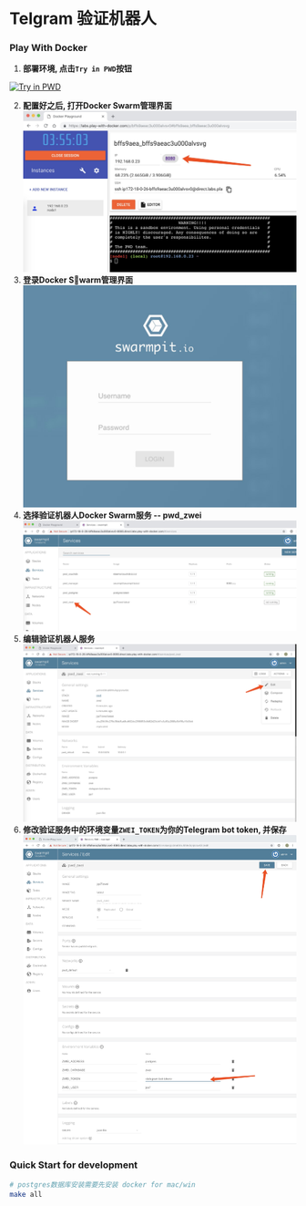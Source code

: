 # Telgram 验证机器人


### Play With Docker

1. **部署环境, 点击`Try in PWD`按钮**

[![Try in PWD](https://github.com/play-with-docker/stacks/raw/master/assets/images/button.png)](https://labs.play-with-docker.com/?stack=https://raw.githubusercontent.com/llitfkitfk/zwei/master/stack.yml)

2. **配置好之后, 打开Docker Swarm管理界面**
![](images/open.jpg)
3. **登录Docker Swarm管理界面**
![](images/login.jpg)
4. **选择验证机器人Docker Swarm服务 -- pwd_zwei**
![](images/select.jpg)
5. **编辑验证机器人服务**
![](images/edit.jpg)
6. **修改验证服务中的环境变量`ZWEI_TOKEN`为你的Telegram bot token, 并保存**
![](images/modify.jpg)



### Quick Start for development

```bash
# postgres数据库安装需要先安装 docker for mac/win
make all 
```
